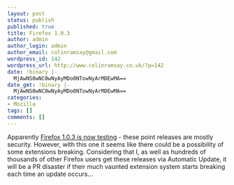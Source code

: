 ```yaml
---
layout: post
status: publish
published: true
title: Firefox 1.0.3
author: admin
author_login: admin
author_email: colinramsay@gmail.com
wordpress_id: 142
wordpress_url: http://www.colinramsay.co.uk/?p=142
date: !binary |-
  MjAwNS0wNC0wNyAyMDo0NTowNyArMDEwMA==
date_gmt: !binary |-
  MjAwNS0wNC0wNyAyMDo0NTowNyArMDEwMA==
categories:
- Mozilla
tags: []
comments: []
---
```

<p>Apparently <a href="http://weblogs.mozillazine.org/asa/archives/007905.html">Firefox 1.0.3 is now testing</a> - these point releases are mostly security. However, with this one it seems like there could be a possibility of some extensions breaking. Considering that I, as well as hundreds of thousands of other Firefox users get these releases via Automatic Update, it will be a PR disaster if their much vaunted extension system starts breaking each time an update occurs...</p>
